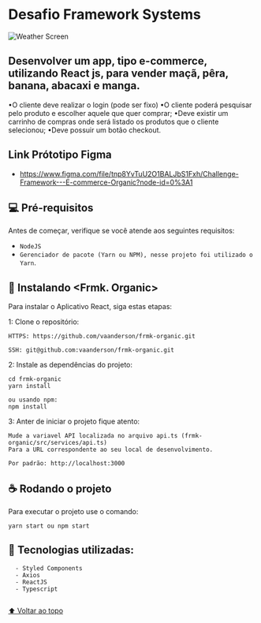 # Desafio Framework Systems


<img src="https://i.imgur.com/YYj2hLX.png" alt="Weather Screen">

## Desenvolver um app, tipo e-commerce, utilizando React js, para vender maçã, pêra, banana, abacaxi e manga.
        
•O cliente deve realizar o login (pode ser fixo)
•O cliente poderá pesquisar pelo produto e escolher aquele que quer comprar;
•Deve existir um carrinho de compras onde será listado os produtos que o cliente selecionou;
•Deve possuir um botão checkout.

## Link Prótotipo Figma

* https://www.figma.com/file/tnp8YvTuU2O1BALJbS1Fxh/Challenge-Framework---E-commerce-Organic?node-id=0%3A1

## 💻 Pré-requisitos

Antes de começar, verifique se você atende aos seguintes requisitos:

* `NodeJS`
* `Gerenciador de pacote (Yarn ou NPM), nesse projeto foi utilizado o Yarn`.

## 🚀 Instalando <Frmk. Organic>

Para instalar o Aplicativo React, siga estas etapas:

1: Clone o repositório:
```
HTTPS: https://github.com/vaanderson/frmk-organic.git

SSH: git@github.com:vaanderson/frmk-organic.git
```
2: Instale as dependências do projeto:
```
cd frmk-organic
yarn install

ou usando npm:
npm install
```

3: Anter de iniciar o projeto fique atento:
```
Mude a variavel API localizada no arquivo api.ts (frmk-organic/src/services/api.ts)
Para a URL correspondente ao seu local de desenvolvimento.

Por padrão: http://localhost:3000

```

## ☕            Rodando o projeto

Para executar o projeto use o comando:

```
yarn start ou npm start
```
  

  

  ## 🤝 Tecnologias utilizadas:
  
```
  - Styled Components
  - Axios
  - ReactJS
  - Typescript
  
```

  
  
[⬆ Voltar ao topo](#)<br>
